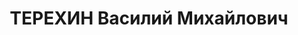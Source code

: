 ---
title: ТЕРЕХИН Василий Михайлович
description: "Род. в 1903, Свердловская обл., г. Первоуральск, русский. Проживал:\
  \ г. Свердловск, п. Медный Рудник. Трест \"Уралмедьруда\", Пышминский медный рудник,\
  \ управляющий. \n  Арестован 27.07.1937. Приговор: 14.01.1938 – ВМН. Расстрелян\
  \ 14.01.1938"
---
